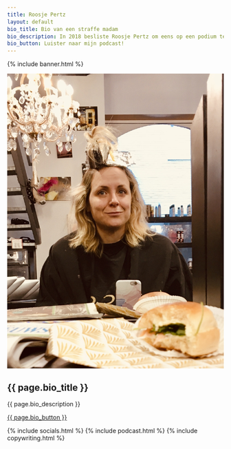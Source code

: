 ```yaml
---
title: Roosje Pertz
layout: default
bio_title: Bio van een straffe madam
bio_description: In 2018 besliste Roosje Pertz om eens op een podium te zeggen wat ze dacht. Dat bleek pure comedy te zijn. Roosje Pertz is een grappige vrouw. Dat zeggen haar vrienden al lang.  Haar rake observaties vallen in de smaak bij een breed publiek. Goedgezind en flink, maar niet té braaf. Roosje gidst je met haar aparte blik langs de geijkte paadjes van de middenklasse. <br><br> In 2019 nam Michael Van Peel Roosje mee op tournee als een van zijn Young Ones. <br><br> Ze is ook te beluisteren op de podcasts Dertigerspraat en KiloCast. Met een Leuvens accent. Ooit wordt dat weer hip.  Roosje is heel sociaal op Twitter, Youtube, Facebook en Instagram.
bio_button: Luister naar mijn podcast!
---
```


{% include banner.html %}
<section id="bio" class="bg-primary">
    <div class="container">
        <div class="row pt-5">
            <div class="col-12 col-md-5 mb-5">
                <img src="img/bio.jpg" class="img-fluid pr-4 pl-4" alt="roosje-pertz-comedian">
            </div>
            <div class="col-12 col-md-7 mb-5 text-left text-white">
                <h2 class="section-heading">{{ page.bio_title }}</h2>
                <p class="text">
                    {{ page.bio_description }}
                </p>
                <a class="btn btn-light btn-xl text-white page-scroll" href="#podcast">{{ page.bio_button }}</a>
            </div>
        </div>
    </div>
</section>

{% include socials.html %}
{% include podcast.html %}
{% include copywriting.html %}
